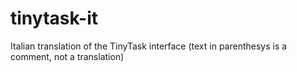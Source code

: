 # tinytask-it
Italian translation of the TinyTask interface
(text in parenthesys is a comment, not a translation)
